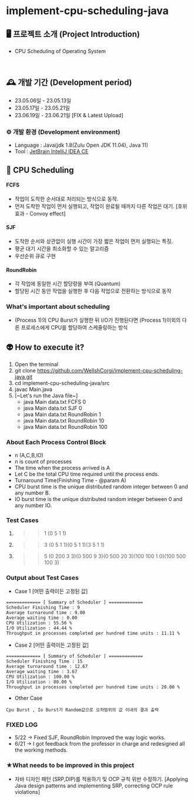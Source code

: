 # implement-cpu-scheduling-java
## 🖥️ 프로젝트 소개 (Project Introduction)
- CPU Scheduling of Operating System 
<br>

## 🕰️ 개발 기간 (Development period)
* 23.05.06일 - 23.05.13일
* 23.05.17일 - 23.05.21일 
* 23.06.19일 - 23.06.21일 [FIX & Latest Upload]
### ⚙️ 개발 환경 (Development environment)
- Language : Java(jdk 1.8(Zulu Open JDK 11.04), Java 11)
- Tool : [JetBrain IntelliJ IDEA CE](https://www.jetbrains.com/ko-kr/idea/download/#section=mac)

## 📌 CPU Scheduling
#### FCFS
- 작업이 도착한 순서대로 처리되는 방식으로 동작.
- 먼저 도착한 작업이 먼저 실행되고, 작업이 완료될 때까지 다른 작업은 대기. [호위효과 - Convoy effect]
#### SJF
- 도착한 순서와 상관없이 실행 시간이 가장 짧은 작업이 먼저 실행되는 특징.
- 평균 대기 시간을 최소화할 수 있는 알고리즘
- 우선순위 큐로 구현

#### RoundRobin
- 각 작업에 동일한 시간 할당량을 부여 (Quantum)
- 할당된 시간 동안 작업을 실행한 후 다음 작업으로 전환하는 방식으로 동작

### What's important about scheduling
- (Process 1)의 CPU Burst가 실행한 뒤 I/O가 진행된다면 (Process 1)이외의 다른 프로세스에게 CPU를 할당하여 스케줄링하는 방식


## 👽 How to execute it?
1. Open the terminal
2. git clone https://github.com/WellshCorgi/implement-cpu-scheduling-java.git
3. cd implement-cpu-scheduling-java/src
4. javac Main.java
5. [~Let's run the Java file~]
   - java Main data.txt FCFS 0
   - java Main data.txt SJF 0
   - java Main data.txt RoundRobin 1
   - java Main data.txt RoundRobin 10
   - java Main data.txt RoundRobin 100

### About Each Process Control Block

- n (A,C,B,IO)
- n is count of processes
- The time when the process arrived is A
- Let C be the total CPU time required until the process ends.
- Turnaround Time(Finishing Time - @param A)
- CPU burst time is the unique distributed random integer between 0 and any number B.
- IO burst time is the unique distributed random integer between 0 and any number IO.

### Test Cases
1. >> 1 (0 5 1 1)
2. >> 3 (0 5 1 1)(0 5 1 1)(3 5 1 1)
3. >> 5 (0 200 3 3)(0 500 9 3)(0 500 20 3)(100 100 1 0)(100 500 100 3)
### Output about Test Cases
- Case 1 [어떤 출력이든 고정된 값]
```
============= [ Summary of Scheduler ] =============
Scheduler Finishing Time : 9
Average turnaround time : 9.00
Average waiting time : 0.00
CPU Utilization : 55.56 %
I/O Utilization : 44.44 %
Throughput in processes completed per hundred time units : 11.11 %
```
- Case 2 [어떤 출력이든 고정된 값]

```
============= [ Summary of Scheduler ] =============
Scheduler Finishing Time : 15
Average turnaround time : 12.67
Average waiting time : 3.67
CPU Utilization : 100.00 %
I/O Utilization : 80.00 %
Throughput in processes completed per hundred time units : 20.00 %
```
- Other Case
```
Cpu Burst , Io Burst가 Random값으로 오차범위의 값 이내의 결과 출력
```
### FIXED LOG
- 5/22 -> Fixed SJF, RoundRobin Improved the way logic works.
- 6/21 -> I got feedback from the professor in charge and redesigned all the working methods.
### ★What needs to be improved in this project
- 자바 디자인 패턴 (SRP,DIP)를 적용하기 및 OCP 규칙 위반 수정하기. [Applying Java design patterns and implementing SRP, correcting OCP rule violations]